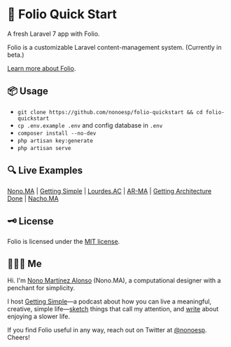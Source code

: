 # 🍃 Folio Quick Start

A fresh Laravel 7 app with Folio.

Folio is a customizable Laravel content-management system. (Currently in beta.)

[Learn more about Folio](https://github.com/nonoesp/laravel-folio).

## 📦 Usage

- `git clone https://github.com/nonoesp/folio-quickstart && cd folio-quickstart`
- `cp .env.example .env` and config database in `.env`
- `composer install --no-dev`
- `php artisan key:generate`
- `php artisan serve`

## 🔍 Live Examples

[Nono.MA](https://nono.ma) | [Getting Simple](https://gettingsimple.com) | [Lourdes.AC](https://lourdes.ac) | [AR-MA](https://ar-ma.net) | [Getting Architecture Done](http://gettingarchitecturedone.com/writing) | [Nacho.MA](https://nacho.ma)

## 🗝 License

Folio is licensed under the [MIT license](http://opensource.org/licenses/MIT).

## 👨🏻‍🏭 Me

Hi. I'm [Nono Martínez Alonso](https://nono.ma/about) (Nono.MA), a computational designer with a penchant for simplicity.

I host [Getting Simple](https://gettingsimple.com)—a podcast about how you can live a meaningful, creative, simple life—[sketch](https://sketch.nono.ma) things that call my attention, and [write](https://gettingsimple.com/writing) about enjoying a slower life.

If you find Folio useful in any way, reach out on Twitter at [@nonoesp](https://twitter.com/nonoesp). Cheers!
